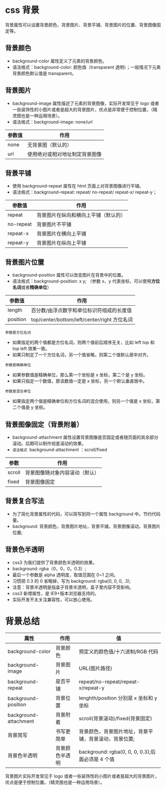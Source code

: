 # css 背景

背景属性可以设置背景颜色、背景图片、背景平铺、背景图片的位置、背景图像固定等。

## 背景颜色

- background-color 属性定义了元素的背景颜色。
- 语法格式：background-color: 颜色值（transparent 透明）；一般情况下元素背景颜色默认值是 transparent。

## 背景图片

- background-image 属性描述了元素的背景图像，实际开发常见于 logo 或者一些装饰性的小图片或者是超大的背景图片，优点是非常便于控制位置，（精灵图也是一种运用场景）。
- 语法格式：background-image: none/url

| 参数值 | 作用                           |
| ------ | ------------------------------ |
| none   | 无背景图（默认的）             |
| url    | 使用绝对或相对地址制定背景图像 |

## 背景平铺

- 使用 background-repeat 属性在 html 页面上对背景图像进行平铺。
- 语法格式：background-repeat: repeat/ no-repeat/ repeat-x/ repeat-y；

| 参数值    | 作用                                 |
| --------- | ------------------------------------ |
| repeat    | 背景图片在纵向和横向上平铺（默认的） |
| no-repeat | 背景图片不平铺                       |
| repeat-x  | 背景图片在横向上平铺                 |
| repeat-y  | 背景图片在纵向上平铺                 |

## 背景图片位置

- background-position 属性可以改变图片在背景中的位置。
- 语法格式：background-position: x y; （参数 x、y 代表坐标，可以使用**方位名词**或者**精确单位**）

| 参数值   | 作用                                         |
| -------- | -------------------------------------------- |
| length   | 百分数/由浮点数字和单位标识符组成的长度值    |
| position | top/center/bottom/left/center/right 方位名词 |

`参数是方位名词`

- 如果指定的两个值都是方位名词，则两个值前后顺序无关，比如 left top 和 top left 效果一致。
- 如果只制定了一个方位名词，另一个值省略，则第二个值默认居中对齐。

`参数是精确单位`

- 如果参数值是精确单位，那么第一个坐标是 x 坐标，第二个是 y 坐标。
- 如果只指定一个数值，那该数值一定是 x 坐标，另一个默认垂直居中。

`参数是混合单位`

- 如果指定两个值是精确单位和方位名词的混合使用，则另一个值是 x 坐标，第二个值是 y 坐标。

## 背景图像固定（背景附着）

- background-attachment 属性设置背景图像是否固定或者随页面的其余部分滚动。后期可以制作视差滚动的效果。
- `语法格式 `background-attachment ：scroll/fixed

| 参数   | 作用                           |
| ------ | ------------------------------ |
| scroll | 背景图像随对象内容滚动（默认） |
| fixed  | 背景图像固定                   |

## 背景复合写法

- 为了简化背景属性的代码，可以简写到同一个属性 background 中。节约代码量。
- background: 背景颜色，背景图片地址，背景平铺，背景图像滚动，背景图片位置;

## 背景色半透明

- css3 为我们提供了背景颜色半透明的效果。
- background: rgba（0，0，0，0.3）;
- 最后一个参数是 alpha 透明度，取值范围在 0~1 之间。
- 习惯把 0.3 的 0 省略掉，写为 background: rgba(0, 0, 0, .3);
- 注意：背景半透明是指盒子背景半透明，盒子里内容不受影响。
- css3 新增属性，是 IE9+版本浏览器支持的。
- 实际开发不太关注兼容性，可以放心使用。

# 背景总结

| 属性                  | 作用           | 值                                                    |
| --------------------- | -------------- | ----------------------------------------------------- |
| background-color      | 背景颜色       | 预定义的颜色值/十六进制/RGB 代码                      |
| background-image      | 背景图片       | URL(图片路径)                                         |
| background-repeat     | 是否平铺       | repeat/no-repeat/repeat-x/repeat-y                    |
| background-position   | 背景位置       | lenghth/position 分别是 x 坐标和 y 坐标               |
| background-attachment | 背景附着       | scroll(背景滚动)/fixed(背景固定)                      |
| 背景简写              | 书写更简单     | 背景颜色，背景图片地址，背景平铺，背景滚动，背景位置; |
| 背景色半透明          | 背景颜色半透明 | background: rgba(0, 0, 0, 0.3);后面必须是 4 个值      |

背景图片实际开发常见于 logo 或者一些装饰性的小图片或者是超大的背景图片，优点是便于控制位置。（精灵图也是一种运用场景）。
